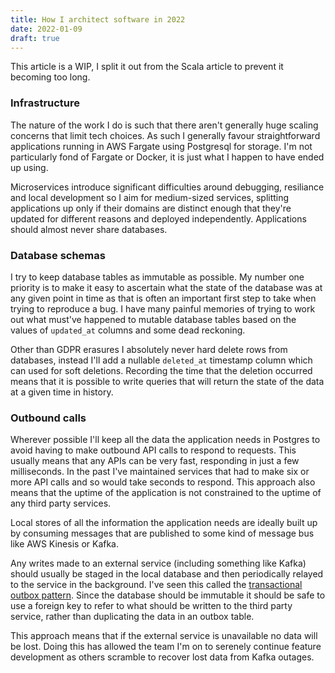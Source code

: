 ```yaml
---
title: How I architect software in 2022
date: 2022-01-09
draft: true
---
```


This article is a WIP, I split it out from the Scala article to prevent it becoming too long. 

### Infrastructure

The nature of the work I do is such that there aren't generally huge scaling concerns that
limit tech choices. As such I generally favour straightforward applications running in AWS Fargate
using Postgresql for storage. I'm not particularly fond of Fargate or Docker, it is just what I happen
to have ended up using.

Microservices introduce significant difficulties around debugging, resiliance and local development so I aim for
medium-sized services, splitting applications up only if their domains are distinct enough that they're
updated for different reasons and deployed independently. Applications should almost never share databases.

### Database schemas

I try to keep database tables as immutable as possible. My number one priority is to make it easy to ascertain what
the state of the database was at any given point in time as that is often an important first step to take
when trying to reproduce a bug. I have many painful memories of trying to work out what must've happened
to mutable database tables based on the values of `updated_at` columns and some dead reckoning.

Other than GDPR erasures I absolutely never hard delete rows from databases, instead I'll add a nullable
`deleted_at` timestamp column which can used for soft deletions. Recording the time that the deletion occurred means
that it is possible to write queries that will return the state of the data at a given time in history.

### Outbound calls

Wherever possible I'll keep all the data the application needs in Postgres to avoid having to make outbound API calls to respond to requests. This usually means that any APIs can be very fast, responding in just a few milliseconds. In the past I've maintained services that
had to make six or more API calls and so would take seconds to respond. This approach also means that the uptime of the
application is not constrained to the uptime of any third party services.

Local stores of all the information the application needs are ideally built up by consuming messages
that are published to some kind of message bus like AWS Kinesis or Kafka.

Any writes made to an external service (including something like Kafka) 
should usually be staged in the local database and then periodically relayed to the service in the background.
I've seen this called the [transactional outbox pattern](https://microservices.io/patterns/data/transactional-outbox.html). Since the database should be immutable it should be safe
to use a foreign key to refer to what should be written to the third party service, rather than duplicating the 
data in an outbox table.

This approach means that if the external service is unavailable no data will be lost. Doing this has allowed
the team I'm on to serenely continue feature development as others scramble to recover lost data 
from Kafka outages.